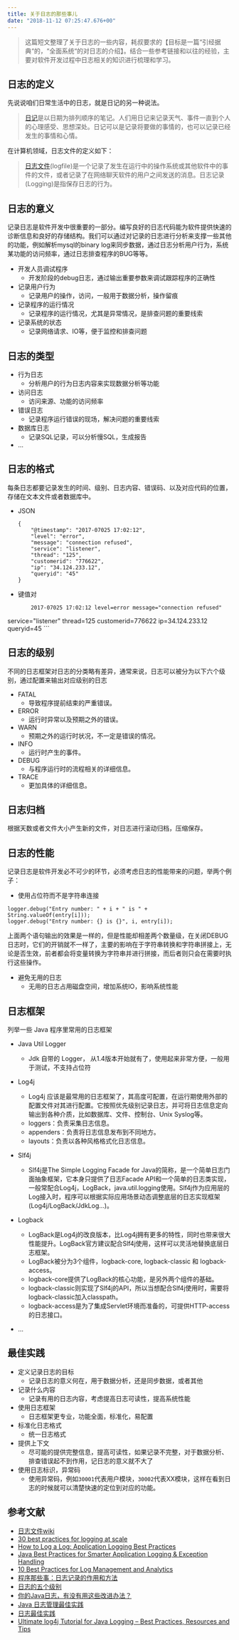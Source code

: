 ```yaml
---
title: 关于日志的那些事儿
date: "2018-11-12 07:25:47.676+00"
---
```


> 这篇短文整理了关于日志的一些内容，耗叔要求的【目标是一篇“引经据典“的，“全面系统“的对日志的介绍】。结合一些参考链接和以往的经验，主要对软件开发过程中日志相关的知识进行梳理和学习。

## 日志的定义

先说说咱们日常生活中的日志，就是日记的另一种说法。

> [日记](https://zh.wikipedia.org/wiki/%E6%97%A5%E8%AE%B0)是以日期为排列顺序的笔记。人们用日记来记录天气、事件一直到个人的心理感受、思想深处。日记可以是记录将要做的事情的，也可以记录已经发生的事情和心情。

在计算机领域，日志文件的定义如下：

> [日志文件](https://zh.wikipedia.org/zh-hans/%E6%97%A5%E5%BF%97%E6%96%87%E4%BB%B6)(logfile)是一个记录了发生在运行中的操作系统或其他软件中的事件的文件，或者记录了在网络聊天软件的用户之间发送的消息。日志记录(Logging)是指保存日志的行为。


## 日志的意义

记录日志是软件开发中很重要的一部分。编写良好的日志代码能为软件提供快速的诊断信息和良好的存储结构。我们可以通过对记录的日志进行分析来支撑一些其他的功能，例如解析mysql的binary log来同步数据，通过日志分析用户行为，系统某功能的访问频率，通过日志排查程序的BUG等等。

- 开发人员调试程序
	- 开发阶段的debug日志，通过输出重要参数来调试跟踪程序的正确性
- 记录用户行为
	- 记录用户的操作，访问，一般用于数据分析，操作留痕 
- 记录程序的运行情况
	- 记录程序的运行情况，尤其是异常情况，是排查问题的重要线索
- 记录系统的状态
	- 记录网络请求、IO等，便于监控和排查问题
	
## 日志的类型

- 行为日志
	- 分析用户的行为日志内容来实现数据分析等功能 
- 访问日志
	- 访问来源、功能的访问频率 
- 错误日志
	- 记录程序运行错误的现场，解决问题的重要线索
- 数据库日志
	- 记录SQL记录，可以分析慢SQL，生成报告 
- ...

## 日志的格式

每条日志都要记录发生的时间、级别、日志内容、错误码、以及对应代码的位置，存储在文本文件或者数据库中。
	
- JSON
	```
	{
  		"@timestamp": "2017-07025 17:02:12",
  		"level": "error",
  		"message": "connection refused",
  		"service": "listener",
  		"thread": "125",
  		"customerid": "776622",
  		"ip": "34.124.233.12",
  		"queryid": "45"
  	}
	```
- 键值对
	```
		2017-07025 17:02:12 level=error message="connection refused"
service="listener" thread=125 customerid=776622 ip=34.124.233.12
queryid=45
	```

## 日志的级别

不同的日志框架对日志的分类略有差异，通常来说，日志可以被分为以下六个级别，通过配置来输出对应级别的日志

- FATAL
	- 导致程序提前结束的严重错误。
- ERROR
	- 运行时异常以及预期之外的错误。
- WARN
	- 预期之外的运行时状况，不一定是错误的情况。
- INFO
	- 运行时产生的事件。
- DEBUG
	- 与程序运行时的流程相关的详细信息。
- TRACE
	- 更加具体的详细信息。

## 日志归档

根据天数或者文件大小产生新的文件，对日志进行滚动归档，压缩保存。


## 日志的性能

记录日志是软件开发必不可少的环节，必须考虑日志的性能带来的问题，举两个例子：

- 使用占位符而不是字符串连接

```
logger.debug("Entry number: " + i + " is " +  String.valueOf(entry[i])); 
logger.debug("Entry number: {} is {}", i, entry[i]);
```
上面两个语句输出的效果是一样的，但是性能却相差两个数量级，在关闭DEBUG日志时，它们的开销就不一样了，主要的影响在于字符串转换和字符串拼接上，无论是否生效，前者都会将变量转换为字符串并进行拼接，而后者则只会在需要时执行这些操作。

- 避免无用的日志
	- 无用的日志占用磁盘空间，增加系统IO，影响系统性能 
	

## 日志框架

列举一些 Java 程序里常用的日志框架

- Java Util Logger
	- Jdk 自带的 Logger， 从1.4版本开始就有了，使用起来非常方便，一般用于测试，不支持占位符
- Log4j
	- Log4j 应该是最常用的日志框架了，其高度可配置，在运行期使用外部的配置文件对其进行配置。它按照优先级别记录日志，并可将日志信息定向输出到各种介质，比如数据库、文件、控制台、Unix Syslog等。
	- loggers：负责采集日志信息。
	- appenders：负责将日志信息发布到不同地方。
	- layouts：负责以各种风格格式化日志信息。 	
- Slf4j
	- Slf4j是The Simple Logging Facade for Java的简称，是一个简单日志门面抽象框架，它本身只提供了日志Facade API和一个简单的日志类实现，一般常配合Log4j，LogBack，java.util.logging使用。Slf4j作为应用层的Log接入时，程序可以根据实际应用场景动态调整底层的日志实现框架(Log4j/LogBack/JdkLog…)。

- Logback
	- LogBack是Log4j的改良版本，比Log4j拥有更多的特性，同时也带来很大性能提升。LogBack官方建议配合Slf4j使用，这样可以灵活地替换底层日志框架。 
	- LogBack被分为3个组件，logback-core, logback-classic 和 logback-access。
	- logback-core提供了LogBack的核心功能，是另外两个组件的基础。
	- logback-classic则实现了Slf4j的API，所以当想配合Slf4j使用时，需要将logback-classic加入classpath。
	- logback-access是为了集成Servlet环境而准备的，可提供HTTP-access的日志接口。
- ...

## 最佳实践

- 定义记录日志的目标
	- 记录日志的意义何在，用于数据分析，还是同步数据，或者其他 
- 记录什么内容
	- 记录有用的日志内容，考虑提高日志可读性，提高系统性能 
- 使用日志框架
	- 日志框架更专业，功能全面，标准化，易配置
- 标准化日志格式
	- 统一日志格式 
- 提供上下文
	- 尽可能的提供完整信息，提高可读性，如果记录不完整，对于数据分析、排查错误起不到作用，记日志的意义就不大了 
- 使用日志标识，异常码
	- 使用异常码，例如`30001`代表用户模块，`30002`代表XX模块，这样在看到日志的时候就可以清楚快速的定位到对应的功能。 

## 参考文献

- [日志文件wiki](https://zh.wikipedia.org/wiki/日志文件)
- [30 best practices for logging at scale](https://www.loggly.com/blog/30-best-practices-logging-scale/)
- [How to Log a Log: Application Logging Best Practices](https://logz.io/blog/logging-best-practices/)
- [Java Best Practices for Smarter Application Logging & Exception Handling](https://stackify.com/java-logging-best-practices/)
- [10 Best Practices for Log Management and Analytics](https://dzone.com/articles/10-best-practices-for-log-management-and-analytics-1)
- [程序那些事：日志记录的作用和方法](https://www.infoq.cn/article/why-and-how-log)
- [日志的五个级别](https://www.infoq.cn/article/five-levels-of-logging)
- [你的Java日志，有没有用这些改进办法？](https://mp.weixin.qq.com/s?__biz=MjM5MDE0Mjc4MA==&mid=207451012&idx=1&sn=de9fba4eda0f221363b6d5ae54243416&scene=27#wechat_redirect)
- [Java 日志管理最佳实践](https://www.ibm.com/developerworks/cn/java/j-lo-practicelog/index.html)
- [日志最佳实践](http://blog.jobbole.com/56574/)
- [Ultimate log4j Tutorial for Java Logging – Best Practices, Resources and Tips](https://stackify.com/log4j-guide-dotnet-logging/)




